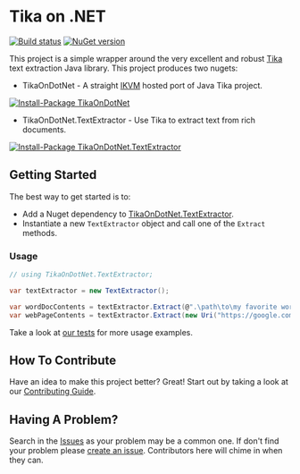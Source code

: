 Tika on .NET
============

[![Build status](https://ci.appveyor.com/api/projects/status/ofc68okbo9s75okr?svg=true)](https://ci.appveyor.com/project/KevM/tikaondotnet) [![NuGet version](https://badge.fury.io/nu/TikaOnDotNet.TextExtractor.svg)](https://badge.fury.io/nu/TikaOnDotNet.TextExtractor)

This project is a simple wrapper around the very excellent and robust
[Tika](http://tika.apache.org/) text extraction Java library. This project produces two nugets:
- TikaOnDotNet - A straight [IKVM](http://www.ikvm.net/userguide/ikvmc.html) hosted port of Java Tika project.

[![Install-Package TikaOnDotNet](https://cldup.com/H-IdGdU75T.png)](https://www.nuget.org/packages/TikaOnDotnet/)

- TikaOnDotNet.TextExtractor - Use Tika to extract text from rich documents.

[![Install-Package TikaOnDotNet.TextExtractor](https://cldup.com/_BM0b5jVjU.png)](https://www.nuget.org/packages/TikaOnDotNet.TextExtractor/)

## Getting Started 

The best way to get started is to:
- Add a Nuget dependency to [TikaOnDotNet.TextExtractor](https://www.nuget.org/packages/TikaOnDotNet.TextExtractor/).
- Instantiate a new `TextExtractor` object and call one of the `Extract` methods.

### Usage 
```cs
// using TikaOnDotNet.TextExtractor;

var textExtractor = new TextExtractor();

var wordDocContents = textExtractor.Extract(@".\path\to\my favorite word.docx");
var webPageContents = textExtractor.Extract(new Uri("https://google.com"));
```

Take a look at [our tests](https://github.com/KevM/tikaondotnet/tree/master/src/TikaOnDotNet.Tests) for more usage examples. 

## How To Contribute

Have an idea to make this project better? Great! Start out by taking a look at our [Contributing Guide](https://github.com/KevM/tikaondotnet/blob/master/Contributing.md).

## Having A Problem?

Search in the [Issues](https://github.com/KevM/tikaondotnet/issues?utf8=✓&q=is%3Aissue%20)
as your problem may be a common one. If don't find your problem please [create an
issue](https://github.com/KevM/tikaondotnet/issues/new). Contributors here will
chime in when they can.